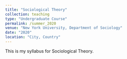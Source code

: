 ```yaml
---
title: "Sociological Theory"
collection: teaching
type: "Undergraduate Course"
permalink: /summer_2020
venue: "New York University, Department of Sociology"
date: "2020"
location: "City, Country"
---
```


This is my syllabus for Sociological Theory.
